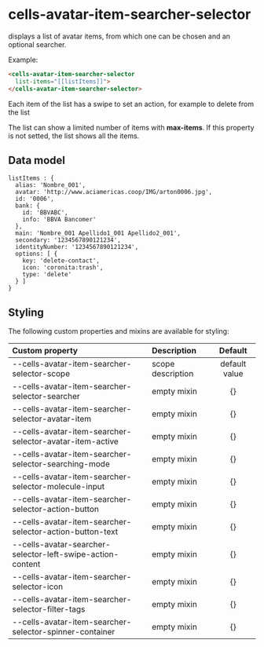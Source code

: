 # cells-avatar-item-searcher-selector

displays a list of avatar items, from which one can be chosen and an optional searcher.

Example:

```html
<cells-avatar-item-searcher-selector
  list-items="[[listItems]]">
</cells-avatar-item-searcher-selector>
```

Each item of the list has a swipe to set an action, for example to delete from the list

The list can show a limited number of items with **max-items**. If this property is not setted, the list shows all the items.



## Data model
```
listItems : {
  alias: 'Nombre_001',
  avatar: 'http://www.aciamericas.coop/IMG/arton0006.jpg',
  id: '0006',
  bank: {
    id: 'BBVABC',
    info: 'BBVA Bancomer'
  },
  main: 'Nombre_001 Apellido1_001 Apellido2_001',
  secondary: '1234567890121234',
  identityNumber: '1234567890121234',
  options: [ {
    key: 'delete-contact',
    icon: 'coronita:trash',
    type: 'delete'
  } ]
}
```


## Styling

The following custom properties and mixins are available for styling:

| Custom property                                            | Description       | Default        |
|:-----------------------------------------------------------|:------------------|:--------------:|
| --cells-avatar-item-searcher-selector-scope                | scope description | default value  |
| --cells-avatar-item-searcher-selector-searcher             | empty mixin       | {}             |
| --cells-avatar-item-searcher-selector-avatar-item          | empty mixin       | {}             |
| --cells-avatar-item-searcher-selector-avatar-item-active   | empty mixin       | {}             |
| --cells-avatar-item-searcher-selector-searching-mode       | empty mixin       | {}             |
| --cells-avatar-item-searcher-selector-molecule-input       | empty mixin       | {}             |
| --cells-avatar-item-searcher-selector-action-button        | empty mixin       | {}             |
| --cells-avatar-item-searcher-selector-action-button-text   | empty mixin       | {}             |
| --cells-avatar-searcher-selector-left-swipe-action-content | empty mixin       | {}             |
| --cells-avatar-item-searcher-selector-icon                 | empty mixin       | {}             |
| --cells-avatar-item-searcher-selector-filter-tags          | empty mixin       | {}             |
| --cells-avatar-item-searcher-selector-spinner-container    | empty mixin       | {}             |